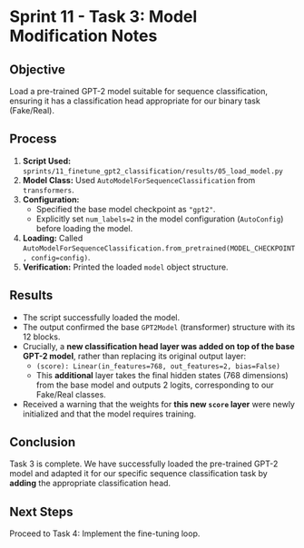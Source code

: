 # Sprint 11 - Task 3: Model Modification Notes

## Objective

Load a pre-trained GPT-2 model suitable for sequence classification, ensuring it has a classification head appropriate for our binary task (Fake/Real).

## Process

1.  **Script Used:** `sprints/11_finetune_gpt2_classification/results/05_load_model.py`
2.  **Model Class:** Used `AutoModelForSequenceClassification` from `transformers`.
3.  **Configuration:**
    - Specified the base model checkpoint as `"gpt2"`.
    - Explicitly set `num_labels=2` in the model configuration (`AutoConfig`) before loading the model.
4.  **Loading:** Called `AutoModelForSequenceClassification.from_pretrained(MODEL_CHECKPOINT, config=config)`.
5.  **Verification:** Printed the loaded `model` object structure.

## Results

- The script successfully loaded the model.
- The output confirmed the base `GPT2Model` (transformer) structure with its 12 blocks.
- Crucially, a **new classification head layer was added on top of the base GPT-2 model**, rather than replacing its original output layer:
  - `(score): Linear(in_features=768, out_features=2, bias=False)`
  - This **additional** layer takes the final hidden states (768 dimensions) from the base model and outputs 2 logits, corresponding to our Fake/Real classes.
- Received a warning that the weights for **this new `score` layer** were newly initialized and that the model requires training.

## Conclusion

Task 3 is complete. We have successfully loaded the pre-trained GPT-2 model and adapted it for our specific sequence classification task by **adding** the appropriate classification head.

## Next Steps

Proceed to Task 4: Implement the fine-tuning loop.
